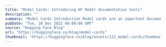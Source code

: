 ```yaml
---
title: "Model Cards: Introducing HF Model documentation tools"
description: ""
summary: "Model Cards Introduction Model cards are an important documentation framework for understanding, sha..."
pubDate: "Tue, 20 Dec 2022 00:00:00 GMT"
source: "Hugging Face Blog"
url: "https://huggingface.co/blog/model-cards"
thumbnail: "https://huggingface.co/blog/assets/121_model-cards/thumbnail.png"
---
```


